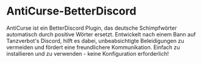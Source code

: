 # AntiCurse-BetterDiscord
AntiCurse ist ein BetterDiscord Plugin, das deutsche Schimpfwörter automatisch durch positive Wörter ersetzt. Entwickelt nach einem Bann auf Tanzverbot's Discord, hilft es dabei, unbeabsichtigte Beleidigungen zu vermeiden und fördert eine freundlichere Kommunikation. Einfach zu installieren und zu verwenden - keine Konfiguration erforderlich!
